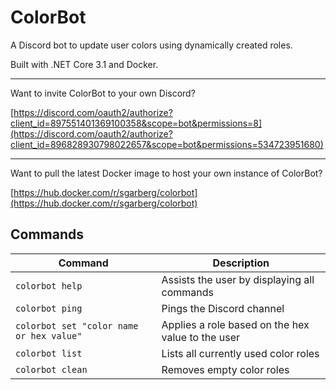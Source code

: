 # ColorBot
A Discord bot to update user colors using dynamically created roles.

Built with .NET Core 3.1 and Docker.

---

Want to invite ColorBot to your own Discord?

[https://discord.com/oauth2/authorize?client_id=897551401369100358&scope=bot&permissions=8](https://discord.com/oauth2/authorize?client_id=896828930798022657&scope=bot&permissions=534723951680)

---

Want to pull the latest Docker image to host your own instance of ColorBot?

[https://hub.docker.com/r/sgarberg/colorbot](https://hub.docker.com/r/sgarberg/colorbot)

## Commands
| Command | Description |
| ------------- | ------------- |
| `colorbot help` | Assists the user by displaying all commands |
| `colorbot ping` | Pings the Discord channel |
| `colorbot set "color name or hex value"` | Applies a role based on the hex value to the user |
| `colorbot list` | Lists all currently used color roles |
| `colorbot clean` | Removes empty color roles |
